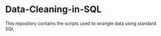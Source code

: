 # Data-Cleaning-in-SQL
This repository contains the scripts used to wrangle data using standard SQL
